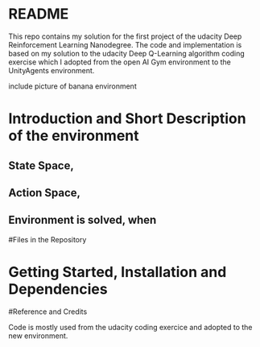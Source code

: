 # README
This repo contains my solution for the first project of the udacity Deep Reinforcement Learning Nanodegree.
The code and implementation is based on my solution to the udacity Deep Q-Learning algorithm coding exercise which I adopted from the open AI Gym environment to the UnityAgents environment.  

include picture of banana environment


# Introduction and Short Description of the environment
## State Space, 
## Action Space, 
## Environment is solved, when



#Files in the Repository

# Getting Started, Installation and Dependencies

#Reference and Credits

Code is mostly used from the udacity coding exercice and adopted to the new environment.
